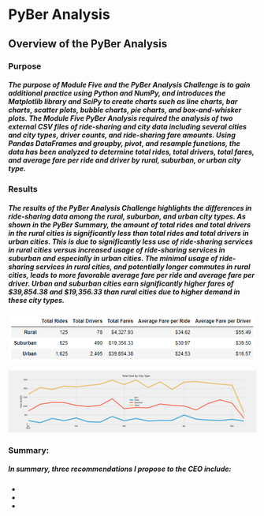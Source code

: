 # PyBer Analysis

## Overview of the PyBer Analysis

### Purpose

##### The purpose of Module Five and the PyBer Analysis Challenge is to gain additional practice using Python and NumPy, and introduces the Matplotlib library and SciPy to create charts such as line charts, bar charts, scatter plots, bubble charts, pie charts, and box-and-whisker plots.  The Module Five PyBer Analysis required the analysis of two external CSV files of ride-sharing and city data including several cities and city types, driver counts, and ride-sharing fare amounts.  Using Pandas DataFrames and groupby, pivot, and resample functions, the data has been analyzed to determine total rides, total drivers, total fares, and average fare per ride and driver by rural, suburban, or urban city type.

### Results

##### The results of the PyBer Analysis Challenge highlights the differences in ride-sharing data among the rural, suburban, and urban city types. As shown in the PyBer Summary, the amount of total rides and total drivers in the rural cities is significantly less than total rides and total drivers in urban cities.  This is due to significantly less use of ride-sharing services in rural cities versus increased usage of ride-sharing services in suburban and especially in urban cities.  The minimal usage of ride-sharing services in rural cities, and potentially longer commutes in rural cities, leads to more favorable average fare per ride and average fare per driver.  Urban and suburban cities earn significantly higher fares of $39,854.38 and $19,356.33 than rural cities due to higher demand in these city types.

![](analysis/PyBer_summary.PNG)

![](analysis/PyBer_fare_summary.PNG)

### Summary:

##### In summary, three recommendations I propose to the CEO include:
-
-
-

